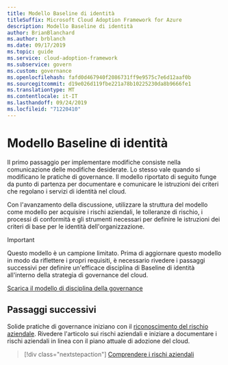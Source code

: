 ```yaml
---
title: Modello Baseline di identità
titleSuffix: Microsoft Cloud Adoption Framework for Azure
description: Modello Baseline di identità
author: BrianBlanchard
ms.author: brblanch
ms.date: 09/17/2019
ms.topic: guide
ms.service: cloud-adoption-framework
ms.subservice: govern
ms.custom: governance
ms.openlocfilehash: fafd0d467940f2086731ff9e9575c7e6d12aaf0b
ms.sourcegitcommit: d19e026d119fbe221a78b10225230da8b9666fe1
ms.translationtype: MT
ms.contentlocale: it-IT
ms.lasthandoff: 09/24/2019
ms.locfileid: "71220410"
---
```

# <a name="identity-baseline-template"></a>Modello Baseline di identità

Il primo passaggio per implementare modifiche consiste nella comunicazione delle modifiche desiderate. Lo stesso vale quando si modificano le pratiche di governance. Il modello riportato di seguito funge da punto di partenza per documentare e comunicare le istruzioni dei criteri che regolano i servizi di identità nel cloud.

Con l'avanzamento della discussione, utilizzare la struttura del modello come modello per acquisire i rischi aziendali, le tolleranze di rischio, i processi di conformità e gli strumenti necessari per definire le istruzioni dei criteri di base per le identità dell'organizzazione.

> [!IMPORTANT]
> Questo modello è un campione limitato. Prima di aggiornare questo modello in modo da riflettere i propri requisiti, è necessario rivedere i passaggi successivi per definire un'efficace disciplina di Baseline di identità all'interno della strategia di governance del cloud.

<!-- markdownlint-disable MD033 -->

 <a href="https://archcenter.blob.core.windows.net/cdn/fusion/governance/Identity%20Baseline%20Discipline%20Template.docx">Scarica il modello di disciplina della governance</a>

<!-- markdownlint-enable MD033 -->

## <a name="next-steps"></a>Passaggi successivi

Solide pratiche di governance iniziano con il [riconoscimento del rischio aziendale](./business-risks.md). Rivedere l'articolo sui rischi aziendali e iniziare a documentare i rischi aziendali in linea con il piano attuale di adozione del cloud.

> [!div class="nextstepaction"]
> [Comprendere i rischi aziendali](./business-risks.md)
